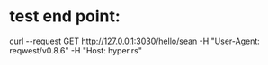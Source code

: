 # test end point:
curl --request GET http://127.0.0.1:3030/hello/sean -H "User-Agent: reqwest/v0.8.6" -H "Host: hyper.rs"